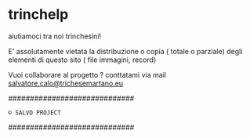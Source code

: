 # trinchelp
 aiutiamoci tra noi trinchesini!

E' assolutamente vietata la distribuzione o copia ( totale o parziale) degli elementi di questo sito ( file immagini, record)

Vuoi collaborare al progetto ? conttatami via mail salvatore.calo@trichesemartano.eu

 #############################

    © SALVO PROJECT

 #############################
